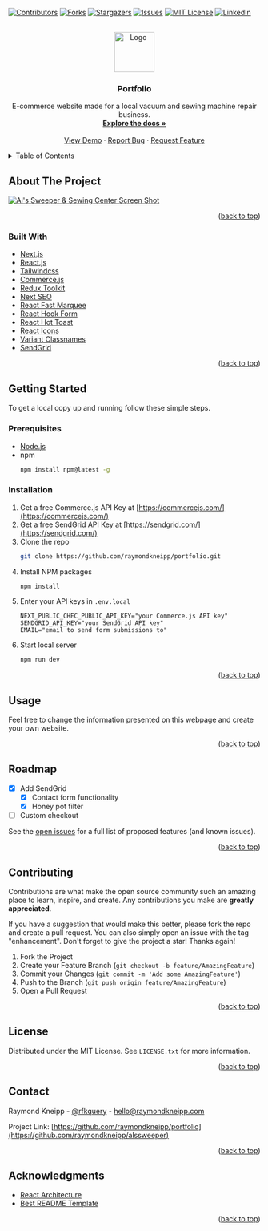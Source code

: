 <div id="top"></div>

<!-- PROJECT SHIELDS -->

[![Contributors][contributors-shield]][contributors-url]
[![Forks][forks-shield]][forks-url]
[![Stargazers][stars-shield]][stars-url]
[![Issues][issues-shield]][issues-url]
[![MIT License][license-shield]][license-url]
[![LinkedIn][linkedin-shield]][linkedin-url]

<!-- PROJECT LOGO -->
<br />
<div align="center">
  <a href="https://github.com/raymondkneipp/portfolio">
    <img src="public/img/logo-outline.svg" alt="Logo" width="80" height="80">
  </a>

<h3 align="center">Portfolio</h3>

  <p align="center">
  E-commerce website made for a local vacuum and sewing machine repair business.
    <br />
    <a href="https://github.com/raymondkneipp/portfolio"><strong>Explore the docs »</strong></a>
    <br />
    <br />
    <a href="https://portfolio.vercel.app/">View Demo</a>
    ·
    <a href="https://github.com/raymondkneipp/portfolio/issues">Report Bug</a>
    ·
    <a href="https://github.com/raymondkneipp/portfolio/issues">Request Feature</a>
  </p>
</div>

<!-- TABLE OF CONTENTS -->
<details>
  <summary>Table of Contents</summary>
  <ol>
    <li>
      <a href="#about-the-project">About The Project</a>
      <ul>
        <li><a href="#built-with">Built With</a></li>
      </ul>
    </li>
    <li>
      <a href="#getting-started">Getting Started</a>
      <ul>
        <li><a href="#prerequisites">Prerequisites</a></li>
        <li><a href="#installation">Installation</a></li>
      </ul>
    </li>
    <li><a href="#usage">Usage</a></li>
    <li><a href="#roadmap">Roadmap</a></li>
    <li><a href="#contributing">Contributing</a></li>
    <li><a href="#license">License</a></li>
    <li><a href="#contact">Contact</a></li>
    <li><a href="#acknowledgments">Acknowledgments</a></li>
  </ol>
</details>

<!-- ABOUT THE PROJECT -->

## About The Project

[![Al's Sweeper & Sewing Center Screen Shot][product-screenshot]](https://portfolio.vercel.app/)

<p align="right">(<a href="#top">back to top</a>)</p>

### Built With

- [Next.js](https://nextjs.org/)
- [React.js](https://reactjs.org/)
- [Tailwindcss](https://tailwindcss.com/)
- [Commerce.js](https://commercejs.com/)
- [Redux Toolkit](https://redux-toolkit.js.org/)
- [Next SEO](https://github.com/garmeeh/next-seo)
- [React Fast Marquee](https://www.react-fast-marquee.com/)
- [React Hook Form](https://react-hook-form.com/)
- [React Hot Toast](https://react-hot-toast.com/)
- [React Icons](https://react-icons.github.io/react-icons)
- [Variant Classnames](https://github.com/mattvalleycodes/variant-classnames)
- [SendGrid](https://sendgrid.com/)

<p align="right">(<a href="#top">back to top</a>)</p>

<!-- GETTING STARTED -->

## Getting Started

To get a local copy up and running follow these simple steps.

### Prerequisites

- [Node.js](https://nodejs.org/en/)
- npm
  ```sh
  npm install npm@latest -g
  ```

### Installation

1. Get a free Commerce.js API Key at [https://commercejs.com/](https://commercejs.com/)
2. Get a free SendGrid API Key at [https://sendgrid.com/](https://sendgrid.com/)
3. Clone the repo
   ```sh
   git clone https://github.com/raymondkneipp/portfolio.git
   ```
4. Install NPM packages
   ```sh
   npm install
   ```
5. Enter your API keys in `.env.local`
   ```
   NEXT_PUBLIC_CHEC_PUBLIC_API_KEY="your Commerce.js API key"
   SENDGRID_API_KEY="your SendGrid API key"
   EMAIL="email to send form submissions to"
   ```
6. Start local server
   ```sh
   npm run dev
   ```

<p align="right">(<a href="#top">back to top</a>)</p>

<!-- USAGE EXAMPLES -->

## Usage

Feel free to change the information presented on this webpage and create your own website.

<!-- _For more examples, please refer to the [Documentation](https://example.com)_ -->

<p align="right">(<a href="#top">back to top</a>)</p>

<!-- ROADMAP -->

## Roadmap

- [x] Add SendGrid
  - [x] Contact form functionality
  - [x] Honey pot filter
- [ ] Custom checkout

See the [open issues](https://github.com/raymondkneipp/portfolio/issues) for a full list of proposed features (and known issues).

<p align="right">(<a href="#top">back to top</a>)</p>

<!-- CONTRIBUTING -->

## Contributing

Contributions are what make the open source community such an amazing place to learn, inspire, and create. Any contributions you make are **greatly appreciated**.

If you have a suggestion that would make this better, please fork the repo and create a pull request. You can also simply open an issue with the tag "enhancement".
Don't forget to give the project a star! Thanks again!

1. Fork the Project
2. Create your Feature Branch (`git checkout -b feature/AmazingFeature`)
3. Commit your Changes (`git commit -m 'Add some AmazingFeature'`)
4. Push to the Branch (`git push origin feature/AmazingFeature`)
5. Open a Pull Request

<p align="right">(<a href="#top">back to top</a>)</p>

<!-- LICENSE -->

## License

Distributed under the MIT License. See `LICENSE.txt` for more information.

<p align="right">(<a href="#top">back to top</a>)</p>

<!-- CONTACT -->

## Contact

Raymond Kneipp - [@rfkquery](https://twitter.com/rfkquery) - hello@raymondkneipp.com

Project Link: [https://github.com/raymondkneipp/portfolio](https://github.com/raymondkneipp/alssweeper)

<p align="right">(<a href="#top">back to top</a>)</p>

<!-- ACKNOWLEDGMENTS -->

## Acknowledgments

- [React Architecture](https://www.taniarascia.com/react-architecture-directory-structure/)
- [Best README Template](https://github.com/othneildrew/Best-README-Template/blob/master/README.md)

<p align="right">(<a href="#top">back to top</a>)</p>

<!-- MARKDOWN LINKS & IMAGES -->
<!-- https://www.markdownguide.org/basic-syntax/#reference-style-links -->

[contributors-shield]: https://img.shields.io/github/contributors/raymondkneipp/portfolio.svg?style=for-the-badge
[contributors-url]: https://github.com/raymondkneipp/portfolio/graphs/contributors
[forks-shield]: https://img.shields.io/github/forks/raymondkneipp/portfolio.svg?style=for-the-badge
[forks-url]: https://github.com/raymondkneipp/portfolio/network/members
[stars-shield]: https://img.shields.io/github/stars/raymondkneipp/portfolio.svg?style=for-the-badge
[stars-url]: https://github.com/raymondkneipp/portfolio/stargazers
[issues-shield]: https://img.shields.io/github/issues/raymondkneipp/portfolio.svg?style=for-the-badge
[issues-url]: https://github.com/raymondkneipp/portfolio/issues
[license-shield]: https://img.shields.io/github/license/raymondkneipp/portfolio.svg?style=for-the-badge
[license-url]: https://github.com/raymondkneipp/portfolio/blob/master/LICENSE.txt
[linkedin-shield]: https://img.shields.io/badge/-LinkedIn-black.svg?style=for-the-badge&logo=linkedin&colorB=555
[linkedin-url]: https://linkedin.com/in/raymondkneipp
[product-screenshot]: public/img/screenshot.png
